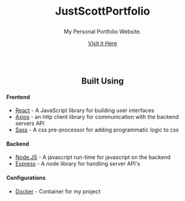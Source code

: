 # <p align='center'>JustScottPortfolio</p>
<p align='center'>My Personal Portfolio Website.</p>
<p align='center'><a href='https://www.justscott.me'>Visit it Here</a></p>
<br>
<br>

## <p align='center'>Built Using</p>
#### Frontend
* <a href='https://reactjs.org/'>React</a> - A JavaScript library for building user interfaces
* <a href='https://axios-http.com/docs/intro'>Axios</a> - an http client library for communication with the backend servers API
* <a href='https://sass-lang.com/'>Sass</a> - A css pre-processor for adding programmatic logic to css

#### Backend
* <a href='https://nodejs.org/en/'>Node.JS</a> - A javascript run-time for javascript on the backend
* <a href='https://expressjs.com/'>Express</a> - A node library for handling server API's

#### Configurations
* <a href='https://www.docker.com/'>Docker</a> - Container for my project
